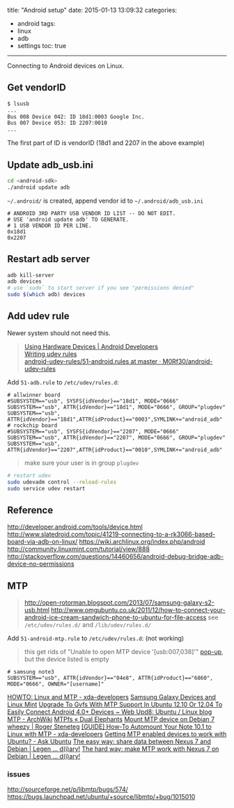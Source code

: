 title: "Android setup"
date: 2015-01-13 13:09:32
categories:
- android
tags:
- linux
- adb
- settings
toc: true
---

Connecting to Android devices on Linux.

<!-- more -->

## Get vendorID

```sh
$ lsusb
...
Bus 008 Device 042: ID 18d1:0003 Google Inc. 
Bus 007 Device 053: ID 2207:0010  
...
```

The first part of ID is vendorID (18d1 and 2207 in the above example)

## Update adb_usb.ini

```sh
cd <android-sdk>
./android update adb
```

`~/.android/` is created, append vendor id to `~/.android/adb_usb.ini`

```
# ANDROID 3RD PARTY USB VENDOR ID LIST -- DO NOT EDIT.
# USE 'android update adb' TO GENERATE.
# 1 USB VENDOR ID PER LINE.
0x18d1
0x2207
```

## Restart adb server

```sh
adb kill-server
adb devices
# use `sudo` to start server if you see "permissions denied"
sudo $(which adb) devices
```

## Add udev rule

Newer system should not need this.

> [Using Hardware Devices | Android Developers](http://developer.android.com/tools/device.html)  
> [Writing udev rules](http://www.reactivated.net/writing_udev_rules.html)  
> [android-udev-rules/51-android.rules at master · M0Rf30/android-udev-rules](https://github.com/M0Rf30/android-udev-rules/blob/master/51-android.rules)

Add `51-adb.rule` to `/etc/udev/rules.d`:
```
# allwinner board
#SUBSYSTEM=="usb", SYSFS{idVendor}=="18d1", MODE="0666"
SUBSYSTEM=="usb", ATTR{idVendor}=="18d1", MODE="0666", GROUP="plugdev"
SUBSYSTEM=="usb", ATTR{idVendor}=="18d1",ATTR{idProduct}=="0003",SYMLINK+="android_adb"
# rockchip board
#SUBSYSTEM=="usb", SYSFS{idVendor}=="2207", MODE="0666"
SUBSYSTEM=="usb", ATTR{idVendor}=="2207", MODE="0666", GROUP="plugdev"
SUBSYSTEM=="usb", ATTR{idVendor}=="2207",ATTR{idProduct}=="0010",SYMLINK+="android_adb"
```
> make sure your user is in group `plugdev`

```sh
# restart udev
sudo udevadm control --reload-rules
sudo service udev restart
```

## Reference

http://developer.android.com/tools/device.html
http://www.slatedroid.com/topic/41219-connecting-to-a-rk3066-based-board-via-adb-on-linux/
https://wiki.archlinux.org/index.php/android
http://community.linuxmint.com/tutorial/view/888
http://stackoverflow.com/questions/14460656/android-debug-bridge-adb-device-no-permissions

## MTP

> http://open-rotorman.blogspot.com/2013/07/samsung-galaxy-s2-usb.html
> http://www.omgubuntu.co.uk/2011/12/how-to-connect-your-android-ice-cream-sandwich-phone-to-ubuntu-for-file-access
> see `/etc/udev/rules.d/` and `/lib/udev/rules.d/`

Add `51-android-mtp.rule` to `/etc/udev/rules.d`: (not working)

> this get rids of "Unable to open MTP device '[usb:007,038]'" [pop-up](https://www.youtube.com/watch?v=SV4x_Oc3EPg), but the device listed is empty

```
# samsung note3
SUBSYSTEM=="usb", ATTR{idVendor}=="04e8", ATTR{idProduct}=="6860", MODE="0666", OWNER="[username]"
```

[HOWTO: Linux and MTP - xda-developers](http://forum.xda-developers.com/showthread.php?t=2055563)
[Samsung Galaxy Devices and Linux Mint](http://forums.linuxmint.com/viewtopic.php?t=116879#p660869)
[Upgrade To Gvfs With MTP Support In Ubuntu 12.10 Or 12.04 To Easily Connect Android 4.0+ Devices ~ Web Upd8: Ubuntu / Linux blog](http://www.webupd8.org/2013/01/upgrade-to-gvfs-with-mtp-support-in.html)
[MTP - ArchWiki](https://wiki.archlinux.org/index.php/MTP)
[MTPfs « Dual Elephants](http://www.adebenham.com/mtpfs/)
[Mount MTP device on Debian 7 wheezy | Roger Steneteg](http://roger.steneteg.org/299/mount-mtp-device-on-debian-7-wheezy/)
[[GUIDE] How-To Automount Your Note 10.1 to Linux with MTP - xda-developers](http://forum.xda-developers.com/showthread.php?t=2140939)
[Getting MTP enabled devices to work with Ubuntu? - Ask Ubuntu](http://askubuntu.com/questions/87667/getting-mtp-enabled-devices-to-work-with-ubuntu/308366#308366)
[The easy way: share data between Nexus 7 and Debian | Legen ... d(i)ary!](http://www.legendiary.at/2013/01/27/the-easy-way-share-data-between-nexus-7-and-debian/)
[The hard way: make MTP work with Nexus 7 on Debian | Legen ... d(i)ary!](http://www.legendiary.at/2013/01/27/the-hard-way-make-mtp-work-with-nexus-7-on-debian/)

### issues

http://sourceforge.net/p/libmtp/bugs/574/
https://bugs.launchpad.net/ubuntu/+source/libmtp/+bug/1015010
